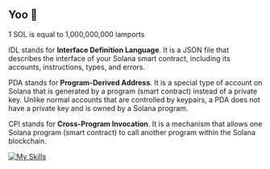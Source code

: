 ## Yoo 👋

1 SOL is equal to 1,000,000,000 lamports 

IDL stands for **Interface Definition Language**. It is a JSON file that describes the interface of your Solana smart contract, including its accounts, instructions, types, and errors.

PDA stands for **Program-Derived Address**. It is a special type of account on Solana that is generated by a program (smart contract) instead of a private key. Unlike normal accounts that are controlled by keypairs, a PDA does not have a private key and is owned by a Solana program.

CPI stands for **Cross-Program Invocation**. It is a mechanism that allows one Solana program (smart contract) to call another program within the Solana blockchain.

[![My Skills](https://skillicons.dev/icons?i=rust,cpp,python,ts)](https://skillicons.dev)

<!--
1 SOL is equal to 1,000,000,000 lamports
-->

